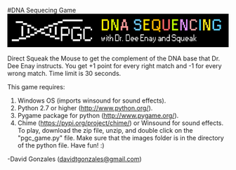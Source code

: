#DNA Sequecing Game
![](https://github.com/davidtgonzales/PGC-Game/blob/master/images/header.png)

Direct Squeak the Mouse to get the complement of the DNA base that Dr. Dee Enay instructs. You get +1 point for every right match and -1 for every wrong match. Time limit is 30 seconds.

This game requires:
1. Windows OS (imports winsound for sound effects).
2. Python 2.7 or higher (http://www.python.org/).
3. Pygame package for python (http://www.pygame.org/).
4. Chime (https://pypi.org/project/chime/) or Winsound for sound effects.
To play, download the zip file, unzip, and double click on the "pgc_game.py" file. Make sure that the images folder is in the directory of the python file. Have fun! :) 

-David Gonzales (davidtgonzales@gmail.com)
